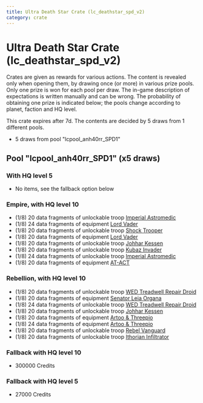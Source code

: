 ```yaml
---
title: Ultra Death Star Crate (lc_deathstar_spd_v2)
category: crate
---
```


# Ultra Death Star Crate (lc_deathstar_spd_v2)

Crates are given as rewards for various actions. The content is revealed only when opening them, by drawing once (or more) in various prize pools. Only one prize is won for each pool per draw. The in-game description of expectations is written manually and can be wrong. The probability of obtaining one prize is indicated below; the pools change according to planet, faction and HQ level.

This crate expires after 7d. The contents are decided by 5 draws from 1 different pools.
  * 5 draws from pool "lcpool_anh40rr_SPD1"

## Pool "lcpool_anh40rr_SPD1" (x5 draws)

### With HQ level 5

  * No items, see the fallback option below

### Empire, with HQ level 10

  * (1/8) 20 data fragments of unlockable troop [Imperial Astromedic](R5Medic)
  * (1/8) 24 data fragments of equipment [Lord Vader](eqpEmpireLordVader)
  * (1/8) 20 data fragments of unlockable troop [Shock Trooper](Shock)
  * (1/8) 20 data fragments of equipment [Lord Vader](eqpEmpireLordVader)
  * (1/8) 20 data fragments of unlockable troop [Johhar Kessen](EmpireJohhar)
  * (1/8) 20 data fragments of unlockable troop [Kubaz Invader](KubazInvader)
  * (1/8) 24 data fragments of unlockable troop [Imperial Astromedic](R5Medic)
  * (1/8) 20 data fragments of equipment [AT-ACT](eqpEmpireCargoGreatDane)

### Rebellion, with HQ level 10

  * (1/8) 20 data fragments of unlockable troop [WED Treadwell Repair Droid](Treadwell)
  * (1/8) 20 data fragments of equipment [Senator Leia Organa](eqpRebelDiplomat)
  * (1/8) 24 data fragments of unlockable troop [WED Treadwell Repair Droid](Treadwell)
  * (1/8) 20 data fragments of unlockable troop [Johhar Kessen](RebelJohhar)
  * (1/8) 20 data fragments of equipment [Artoo & Threepio](eqpRebelArtoo)
  * (1/8) 24 data fragments of equipment [Artoo & Threepio](eqpRebelArtoo)
  * (1/8) 20 data fragments of unlockable troop [Rebel Vanguard](Vanguard)
  * (1/8) 20 data fragments of unlockable troop [Ithorian Infiltrator](IthorianInfiltrator)

### Fallback with HQ level 10

  * 300000 Credits

### Fallback with HQ level 5

  * 27000 Credits